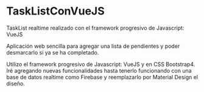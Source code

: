 # TaskListConVueJS
TaskList realtime realizado con el framework progresivo de Javascript: VueJS

Aplicación web sencilla para agregar una lista de pendientes y poder desmarcarlo si ya se ha completado.

Utilizo el framework progresivo de Javascript: VueJS y en CSS Bootstrap4. Iré agregando nuevas funcionalidades
hasta tenerlo funcionando con una base de datos realtime como Firebase y reemplazarlo por Material Design el diseño.
